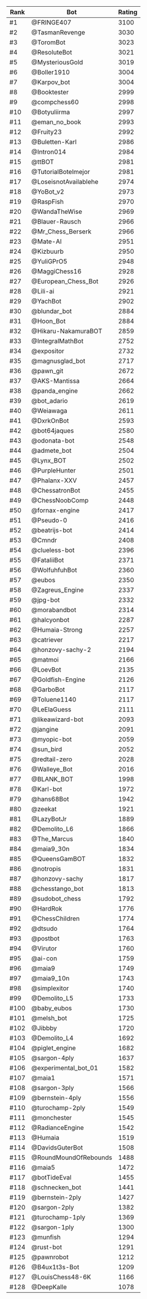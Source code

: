 Rank|Bot|Rating
---|---|---
#1|@FRINGE407|3100
#2|@TasmanRevenge|3030
#3|@ToromBot|3023
#4|@ResoluteBot|3021
#5|@MysteriousGold|3019
#6|@Boller1910|3004
#7|@Karpov_bot|3004
#8|@Booktester|2999
#9|@compchess60|2998
#10|@Botyuliirma|2997
#11|@eman_no_book|2993
#12|@Fruity23|2992
#13|@Buletten-Karl|2986
#14|@Intron014|2984
#15|@ttBOT|2981
#16|@TutorialBotelmejor|2981
#17|@LoseisnotAvailablehe|2974
#18|@YoBot_v2|2973
#19|@RaspFish|2970
#20|@WandaTheWise|2969
#21|@Blauer-Rausch|2966
#22|@Mr_Chess_Berserk|2966
#23|@Mate-AI|2951
#24|@Kizbuurb|2950
#25|@YuliGPrO5|2948
#26|@MaggiChess16|2928
#27|@European_Chess_Bot|2926
#28|@Lili-ai|2921
#29|@YachBot|2902
#30|@blundar_bot|2884
#31|@Hoon_Bot|2884
#32|@Hikaru-NakamuraBOT|2859
#33|@IntegralMathBot|2752
#34|@expositor|2732
#35|@magnusglad_bot|2717
#36|@pawn_git|2672
#37|@AKS-Mantissa|2664
#38|@panda_engine|2662
#39|@bot_adario|2619
#40|@Weiawaga|2611
#41|@DxrkOnBot|2593
#42|@bot64jaques|2580
#43|@odonata-bot|2548
#44|@admete_bot|2504
#45|@Lynx_BOT|2502
#46|@PurpleHunter|2501
#47|@Phalanx-XXV|2457
#48|@ChessatronBot|2455
#49|@ChessNoobComp|2448
#50|@fornax-engine|2417
#51|@Pseudo-0|2416
#52|@beatrijs-bot|2414
#53|@Cmndr|2408
#54|@clueless-bot|2396
#55|@FataliiBot|2371
#56|@WolfuhfuhBot|2360
#57|@eubos|2350
#58|@Zagreus_Engine|2337
#59|@jpg-bot|2332
#60|@morabandbot|2314
#61|@halcyonbot|2287
#62|@Humaia-Strong|2257
#63|@catriever|2217
#64|@honzovy-sachy-2|2194
#65|@matmoi|2166
#66|@LoevBot|2135
#67|@Goldfish-Engine|2126
#68|@GarboBot|2117
#69|@Toluene1140|2117
#70|@LeElaGuess|2111
#71|@likeawizard-bot|2093
#72|@jangine|2091
#73|@myopic-bot|2059
#74|@sun_bird|2052
#75|@redtail-zero|2028
#76|@Walleye_Bot|2016
#77|@BLANK_BOT|1998
#78|@Karl-bot|1972
#79|@hans68Bot|1942
#80|@zeekat|1921
#81|@LazyBotJr|1889
#82|@Demolito_L6|1866
#83|@The_Marcus|1840
#84|@maia9_30n|1834
#85|@QueensGamBOT|1832
#86|@notropis|1831
#87|@honzovy-sachy|1817
#88|@chesstango_bot|1813
#89|@sudobot_chess|1792
#90|@HardRok|1776
#91|@ChessChildren|1774
#92|@dtsudo|1764
#93|@postbot|1763
#94|@Virutor|1760
#95|@ai-con|1759
#96|@maia9|1749
#97|@maia9_10n|1743
#98|@simplexitor|1740
#99|@Demolito_L5|1733
#100|@baby_eubos|1730
#101|@melsh_bot|1725
#102|@Jibbby|1720
#103|@Demolito_L4|1692
#104|@piglet_engine|1682
#105|@sargon-4ply|1637
#106|@experimental_bot_01|1582
#107|@maia1|1571
#108|@sargon-3ply|1566
#109|@bernstein-4ply|1556
#110|@turochamp-2ply|1549
#111|@monchester|1545
#112|@RadianceEngine|1542
#113|@Humaia|1519
#114|@DavidsGuterBot|1508
#115|@RoundMoundOfRebounds|1488
#116|@maia5|1472
#117|@botTideEval|1455
#118|@schnecken_bot|1441
#119|@bernstein-2ply|1427
#120|@sargon-2ply|1382
#121|@turochamp-1ply|1369
#122|@sargon-1ply|1300
#123|@munfish|1294
#124|@rust-bot|1291
#125|@pawnrobot|1212
#126|@B4ux1t3s-Bot|1209
#127|@LouisChess48-6K|1166
#128|@DeepKalle|1078
